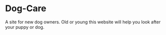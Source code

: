 # Dog-Care
A site for new dog owners. Old or young this website will help you look after your puppy or dog.
